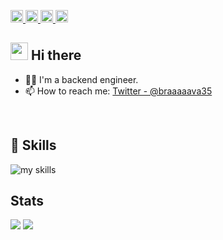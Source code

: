 <p align="left">
  <a href="https://github.com/maaaaakoto35">
    <img height="20" src="https://komarev.com/ghpvc/?username=maaaaakoto35" />
  </a>
  <a href="https://github.com/maaaaakoto35">
    <img height="20" src="https://img.shields.io/github/followers/maaaaakoto35?label=follow&logo=github&style=flat" />
  </a>
  <a href="http://qiita.com/maaaaakoto35">
    <img height="20" src="https://qiita-badge.apiapi.app/s/Keichan_15/posts.svg" />
  </a>
  <a href="https://zenn.dev/maaaaakoto35">
    <img height="20" src="https://badgen.org/img/zenn/maaaaakoto35/articles?style=plastic" />
  </a>
</p>



## <img src="https://media.giphy.com/media/hvRJCLFzcasrR4ia7z/giphy.gif" width="28"> Hi there

- 🧑‍💻 I'm a backend engineer.
- 📫 How to reach me: [Twitter - @braaaaava35](https://x.com/braaaaava35)
<br>


<!-- 3. 好きな技術スタックに変更 -->
<!-- ライトモート：theme=light, ダークモート：theme=dark -->
<!-- アイコンの選択肢一覧：https://arc.net/l/quote/zizyykfh -->
## 🌱 Skills
<img alt="my skills" src="https://skillicons.dev/icons?theme=dark&perline=7&i=ruby,rails,aws,ts,react,next,go,docker" />
<br>

## Stats
![](http://github-profile-summary-cards.vercel.app/api/cards/profile-details?username=maaaaakoto35&theme=gruvbox)
![](http://github-profile-summary-cards.vercel.app/api/cards/stats?username=maaaaakoto35&theme=gruvbox)
